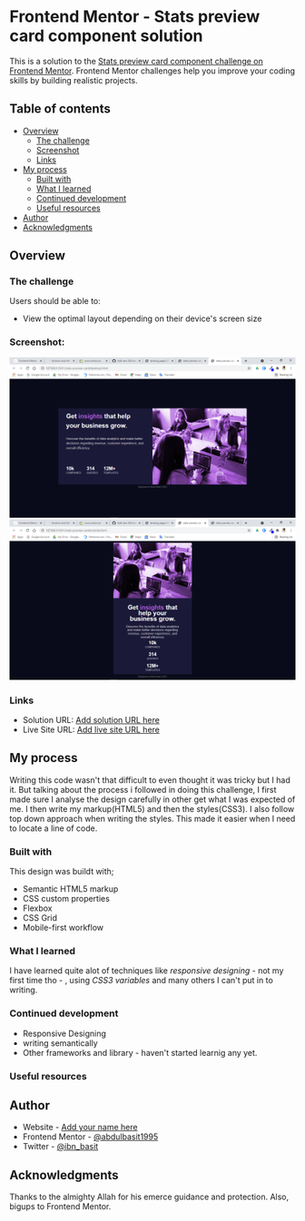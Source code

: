 # Frontend Mentor - Stats preview card component solution

This is a solution to the [Stats preview card component challenge on Frontend Mentor](https://www.frontendmentor.io/challenges/stats-preview-card-component-8JqbgoU62). Frontend Mentor challenges help you improve your coding skills by building realistic projects.

## Table of contents

- [Overview](#overview)
  - [The challenge](#the-challenge)
  - [Screenshot](#screenshot)
  - [Links](#links)
- [My process](#my-process)
  - [Built with](#built-with)
  - [What I learned](#what-i-learned)
  - [Continued development](#continued-development)
  - [Useful resources](#useful-resources)
- [Author](#author)
- [Acknowledgments](#acknowledgments)

## Overview

### The challenge

Users should be able to:

- View the optimal layout depending on their device's screen size

### Screenshot:

![Desktop version](<./Images/screenshot_1(1).png>)
![Mobile version](<./Images/screenshot_1(2).png>)

### Links

- Solution URL: [Add solution URL here](https://your-solution-url.com)
- Live Site URL: [Add live site URL here](https://your-live-site-url.com)

## My process
Writing this code wasn't that difficult to  even thought it was tricky but I had it. But talking about the process i followed in doing this challenge, I first made sure I analyse the design carefully in other get what I was expected of me. 
I then write my markup(HTML5) and then the styles(CSS3). I also follow top down approach when writing the styles. This made it easier when I need to locate a line of code.

### Built with
This design was buildt with;
- Semantic HTML5 markup
- CSS custom properties
- Flexbox
- CSS Grid
- Mobile-first workflow

### What I learned

I have learned quite alot of techniques like _responsive designing_ - not my first time tho - , using _CSS3 variables_ and many others I can't put in to writing.


### Continued development

- Responsive Designing
- writing semantically 
- Other frameworks and library - haven't started learnig any yet.


### Useful resources



## Author

- Website - [Add your name here](https://www.your-site.com)
- Frontend Mentor - [@abdulbasit1995](https://www.frontendmentor.io/profile/abdulbasit1995)
- Twitter - [@ibn_basit](https://www.twitter.com/ibn_basit)


## Acknowledgments
Thanks to the almighty Allah for his emerce guidance and protection. Also, bigups to Frontend Mentor.
